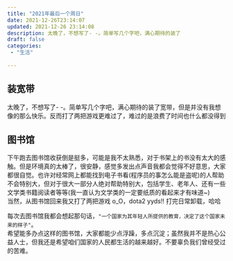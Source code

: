 ```yaml
---
title: "2021年最后一个周日"
date: 2021-12-26T23:14:07 
updated: 2021-12-26 23:14:08
description: 太晚了，不想写了- -。简单写几个字吧，满心期待的装了
draft: false
categories: 
 - "生活"
 
---
```

## 装宽带
太晚了，不想写了- -。简单写几个字吧，满心期待的装了宽带，但是并没有我想像的那么快乐。反而打了两把游戏更难过了，难过的是浪费了时间也什么都没得到
## 图书馆  
下午跑去图书馆收获倒是挺多，可能是我不太熟悉，对于书架上的书没有太大的感触。但是环境真的太棒了，很安静，感觉多发出点声音我都会觉得不好意思，大家都很自觉。也许对经常网上都能找到电子书看(程序员的事怎么能是盗呢)的人帮助不会特别大，但对于很大一部分人绝对帮助特别大，包括学生、老年人、还有一些文学类书籍阅读者等等(我一直认为文学类的一定要纸质的看起来才有味道~)  
当然，从图书馆回来我又打了两把游戏 o_O，dota2 yyds!!  打完日常卸载，哈哈  

每次去图书馆我都会想起那句话，`"一个国家为其年轻人所提供的教育，决定了这个国家未来的样子"`。  
希望能多办点这样的图书馆，大家都能少点浮躁，多点沉淀；虽然我并不是热心公益人士，但我还是希望咱们国家的人民都生活的越来越好。不要辜负我们曾经受过的苦难。
